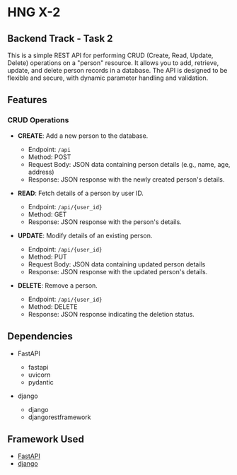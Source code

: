 # HNG X-2
## Backend Track - Task 2

This is a simple REST API for performing CRUD (Create, Read, Update, Delete) operations on a "person" resource. It allows you to add, retrieve, update, and delete person records in a database. The API is designed to be flexible and secure, with dynamic parameter handling and validation.

## Features

### CRUD Operations

- **CREATE**: Add a new person to the database.
  - Endpoint: `/api`
  - Method: POST
  - Request Body: JSON data containing person details (e.g., name, age, address)
  - Response: JSON response with the newly created person's details.

- **READ**: Fetch details of a person by user ID.
  - Endpoint: `/api/{user_id}`
  - Method: GET
  - Response: JSON response with the person's details.

- **UPDATE**: Modify details of an existing person.
  - Endpoint: `/api/{user_id}`
  - Method: PUT
  - Request Body: JSON data containing updated person details
  - Response: JSON response with the updated person's details.

- **DELETE**: Remove a person.
  - Endpoint: `/api/{user_id}`
  - Method: DELETE
  - Response: JSON response indicating the deletion status.

## Dependencies
- FastAPI
    - fastapi
    - uvicorn
    - pydantic
  
- django
    - django
    - djangorestframework


## Framework Used
- [FastAPI](fastapi)
- [django](django)
